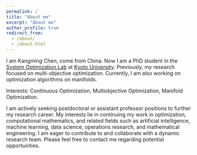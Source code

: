 ```yaml
---
permalink: /
title: "About me"
excerpt: "About me"
author_profile: true
redirect_from: 
  - /about/
  - /about.html
---
```


I am Kangming Chen, come from China. Now I am a PhD student in the [System Optimization Lab](http://www-optima.amp.i.kyoto-u.ac.jp/) at [Kyoto University](https://www.kyoto-u.ac.jp/).
Previously, my research focused on multi-objective optimization. Currently, I am also working on optimization algorithms on manifolds.

<!-- I've been working on Manifold optimization recently. 
My research is currently centered around exploring vector optimization on Riemannian manifolds. This exploration notably includes the application and advancement of conjugate, proximal, and conditional gradient methods. --> 

Interests: Continuous Optimization, Multiobjective Optimization, Manifold Optimization.

<!--I am actively seeking postdoctoral or assistant professor positions to further my research career. I am passionate about continuing my work in optimization and mathematical engineering and related fields and am eager to contribute to and collaborate with a dynamic research team. Please feel free to contact me for potential opportunities.--> 
I am actively seeking postdoctoral or assistant professor positions to further my research career. My interests lie in continuing my work in optimization, computational mathematics, and related fields such as artificial intelligence, machine learning, data science, operations research, and mathematical engineering. I am eager to contribute to and collaborate with a dynamic research team. Please feel free to contact me regarding potential opportunities.
